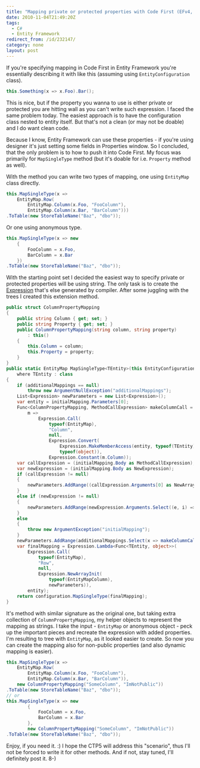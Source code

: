 ```yaml
---
title: "Mapping private or protected properties with Code First (EFv4, CTP4)"
date: 2010-11-04T21:49:20Z
tags:
  - C#
  - Entity Framework
redirect_from: /id/232147/
category: none
layout: post
---
```

If you're specifying mapping in Code First in Entity Framework you're essentially describing it with like this (assuming using `EntityConfiguration` class).

```csharp
this.Something(x => x.Foo).Bar();
```

This is nice, but if the property you wanna to use is either private or protected you are hitting wall as you can't write such expression. I faced the same problem today. The easiest approach is to have the configuration class nested to entity itself. But that's not a clean (or may not be doable) and I do want clean code.

Because I know, Entity Framework can use these properties - if you're using designer it's just setting some fields in Properties window. So I concluded, that the only problem is to how to push it into Code First. My focus was primarily for `MapSingleType` method (but it's doable for i.e. `Property` method as well).

With the method you can write two types of mapping, one using `EntityMap` class directly.

```csharp
this.MapSingleType(x =>
	EntityMap.Row(
		EntityMap.Column(x.Foo, "FooColumn"),
		EntityMap.Column(x.Bar, "BarColumn")))
.ToTable(new StoreTableName("Baz", "dbo"));
```

Or one using anonymous type.

```csharp
this.MapSingleType(x => new
    {
        FooColumn = x.Foo,
        BarColumn = x.Bar
    })
.ToTable(new StoreTableName("Baz", "dbo"));
```

With the starting point set I decided the easiest way to specify private or protected properties will be using string. The only task is to create the [Expression][1] that's else generated by compiler. After some juggling with the trees I created this extension method.

```csharp
public struct ColumnPropertyMapping
{
	public string Column { get; set; }
	public string Property { get; set; }
	public ColumnPropertyMapping(string column, string property)
		: this()
	{
		this.Column = column;
		this.Property = property;
	}
}
public static EntityMap MapSingleType<TEntity>(this EntityConfiguration<TEntity> configuration, Expression<Func<TEntity, object>> initialMapping, params ColumnPropertyMapping[] additionalMappings)
	where TEntity : class
{
	if (additionalMappings == null)
		throw new ArgumentNullException("additionalMappings");
	List<Expression> newParameters = new List<Expression>();
	var entity = initialMapping.Parameters[0];
	Func<ColumnPropertyMapping, MethodCallExpression> makeColumnCall =
		m =>
			Expression.Call(
				typeof(EntityMap),
				"Column",
				null,
				Expression.Convert(
					Expression.MakeMemberAccess(entity, typeof(TEntity).GetMember(m.Property, BindingFlags.Instance | BindingFlags.Public | BindingFlags.NonPublic).First()),
					typeof(object)),
				Expression.Constant(m.Column));
	var callExpression = (initialMapping.Body as MethodCallExpression);
	var newExpression = (initialMapping.Body as NewExpression);
	if (callExpression != null)
	{
		newParameters.AddRange((callExpression.Arguments[0] as NewArrayExpression).Expressions);
	}
	else if (newExpression != null)
	{
		newParameters.AddRange(newExpression.Arguments.Select((e, i) => new ColumnPropertyMapping(newExpression.Members[i].Name, (e as MemberExpression).Member.Name)).Select(x => makeColumnCall(x)));
	}
	else
	{
		throw new ArgumentException("initialMapping");
	}
	newParameters.AddRange(additionalMappings.Select(x => makeColumnCall(x)));
	var finalMapping = Expression.Lambda<Func<TEntity, object>>(
		Expression.Call(
			typeof(EntityMap),
			"Row",
			null,
			Expression.NewArrayInit(
				typeof(EntityMapColumn),
				newParameters)),
		entity);
	return configuration.MapSingleType(finalMapping);
}
```

It's method with similar signature as the original one, but taking extra collection of `ColumnPropertyMapping`, my helper objects to represent the mapping as strings. I take the input - `EntityMap` or anonymous object - peck up the important pieces and recreate the expression with added properties. I'm resulting to tree with `EntityMap`, as it looked easier to create. So now you can create the mapping also for non-public properties (and also dynamic mapping is easier).

```csharp
this.MapSingleType(x =>
	EntityMap.Row(
		EntityMap.Column(x.Foo, "FooColumn"),
		EntityMap.Column(x.Bar, "BarColumn")),
	new ColumnPropertyMapping("SomeColumn", "ImNotPublic"))
.ToTable(new StoreTableName("Baz", "dbo"));
// or
this.MapSingleType(x => new
		{
			FooColumn = x.Foo,
			BarColumn = x.Bar
		},
		new ColumnPropertyMapping("SomeColumn", "ImNotPublic"))
.ToTable(new StoreTableName("Baz", "dbo"));
```

Enjoy, if you need it. :) I hope the CTP5 will address this "scenario", thus I'll not be forced to write it for other methods. And if not, stay tuned, I'll definitely post it. 8-)

[1]: http://msdn.microsoft.com/en-us/library/system.linq.expressions.expression.aspx

